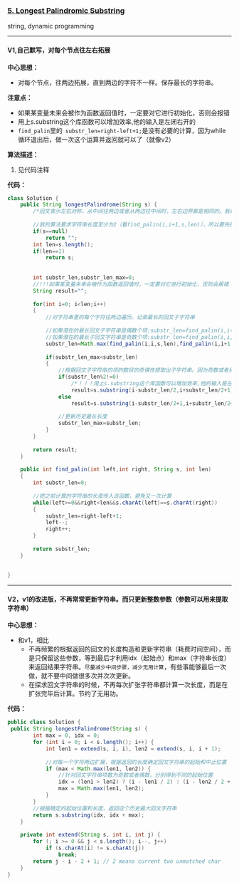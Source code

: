 ### [5. Longest Palindromic Substring](https://leetcode.com/problems/longest-palindromic-substring/)

string, dynamic programming

---

#### V1,自己默写，对每个节点往左右拓展

**中心思想：**
- 对每个节点，往两边拓展，直到两边的字符不一样。保存最长的字符串。

**注意点：**
- 如果某变量未来会被作为函数返回值时，一定要对它进行初始化，否则会报错
- 用上s.substring这个库函数可以增加效率,他的输入是左闭右开的
- `find_palin`里的` substr_len=right-left+1;`是没有必要的计算，因为while循环退出后，做一次这个运算并返回就可以了（就像v2）

**算法描述：**
1. 见代码注释

**代码：**
```java
class Solution {
    public String longestPalindrome(String s) {
        /*回文表示左右对称，从中间往两边或者从两边往中间时，左右边界都是相同的。我现在利用从中间往两边来求*/
        
        //我的算法要求字符串长度至少为2（看find_palin(i,i+1,s,len)），所以要先排除长度小于2的情况
        if(s==null)
            return "";
        int len=s.length();
        if(len==1)
            return s;
            
        
        int substr_len,substr_len_max=0;
        //!!!如果某变量未来会被作为函数返回值时，一定要对它进行初始化，否则会报错
        String result="";
        
        for(int i=0; i<len;i++)
        {
            //对字符串里的每个字符往两边遍历。记录最长的回文子字符串
            
            //如果潜在的最长回文子字符串是偶数个项:substr_len=find_palin(i,i+1,s,len);
            //如果潜在的最长子回文字符串是奇数个项:substr_len=find_palin(i,i,s,len);
            substr_len=Math.max(find_palin(i,i,s,len),find_palin(i,i+1,s,len));
            
            if(substr_len_max<substr_len)
            {   
                //根据回文子字符串的项的数目的奇偶性提取出子字符串。因为奇数或者偶数从中间往外的拓展方式不同
                if(substr_len%2!=0)
                    /*！！！用上s.substring这个库函数可以增加效率,他的输入是左闭右开的*/
                    result=s.substring(i-substr_len/2,i+substr_len/2+1);
                else
                    result=s.substring(i-substr_len/2+1,i+substr_len/2+1);
                
                //更新历史最长长度
                substr_len_max=substr_len;
            }
        }
        
        return result;
    }
    
    public int find_palin(int left,int right, String s, int len)
    {
        int substr_len=0;
        
        //把之前计算的字符串的长度传入该函数，避免又一次计算
        while(left>=0&&right<len&&s.charAt(left)==s.charAt(right))
        {
            substr_len=right-left+1;
            left--;
            right++;
        }
        
        return substr_len;
    }
    
    
}
```

---

#### V2，v1的改进版，不再常常更新字符串。而只更新整数参数（参数可以用来提取字符串）

**中心思想：**
- 和v1，相比
  - 不再频繁的根据返回的回文的长度构造和更新字符串（耗费时间空间），而是只保留这些参数，等到最后才利用idx（起始点）和max（字符串长度）来返回结果字符串。`尽量减少中间步骤，减少无用计算`，有些事能够最后一次做，就不要中间做很多次并次次更新。
  - 在探求回文字符串的时候，不再每次扩张字符串都计算一次长度，而是在扩张完毕后计算。节约了无用功。

**代码：**
```java
public class Solution {
 public String longestPalindrome(String s) {
        int max = 0, idx = 0;
        for (int i = 0; i < s.length(); i++) {
            int len1 = extend(s, i, i), len2 = extend(s, i, i + 1);
            
            //对每一个字符两边扩展，根据返回的长度确定回文字符串的起始和中止位置
            if (max < Math.max(len1, len2)) {
                //针对回文字符串项数为奇数或者偶数，分别得到不同的起始位置
                idx = (len1 > len2) ? (i - len1 / 2) : (i - len2 / 2 + 1);
                max = Math.max(len1, len2);
            }
        }
        //根据确定的起始位置和长度，返回这个历史最大回文字符串
        return s.substring(idx, idx + max);
    }
    
    private int extend(String s, int i, int j) {
        for (; i >= 0 && j < s.length(); i--, j++)
            if (s.charAt(i) != s.charAt(j))
                break;
        return j - i - 2 + 1; // 2 means current two unmatched char
    }
}
```



